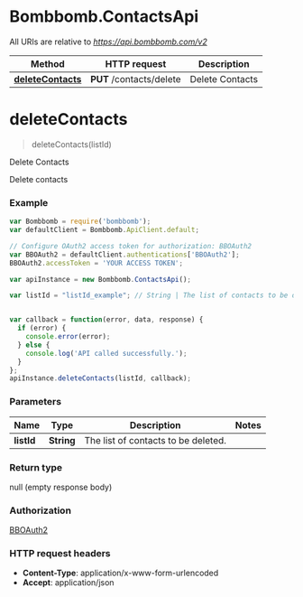 # Bombbomb.ContactsApi

All URIs are relative to *https://api.bombbomb.com/v2*

Method | HTTP request | Description
------------- | ------------- | -------------
[**deleteContacts**](ContactsApi.md#deleteContacts) | **PUT** /contacts/delete | Delete Contacts


<a name="deleteContacts"></a>
# **deleteContacts**
> deleteContacts(listId)

Delete Contacts

Delete contacts

### Example
```javascript
var Bombbomb = require('bombbomb');
var defaultClient = Bombbomb.ApiClient.default;

// Configure OAuth2 access token for authorization: BBOAuth2
var BBOAuth2 = defaultClient.authentications['BBOAuth2'];
BBOAuth2.accessToken = 'YOUR ACCESS TOKEN';

var apiInstance = new Bombbomb.ContactsApi();

var listId = "listId_example"; // String | The list of contacts to be deleted.


var callback = function(error, data, response) {
  if (error) {
    console.error(error);
  } else {
    console.log('API called successfully.');
  }
};
apiInstance.deleteContacts(listId, callback);
```

### Parameters

Name | Type | Description  | Notes
------------- | ------------- | ------------- | -------------
 **listId** | **String**| The list of contacts to be deleted. | 

### Return type

null (empty response body)

### Authorization

[BBOAuth2](../README.md#BBOAuth2)

### HTTP request headers

 - **Content-Type**: application/x-www-form-urlencoded
 - **Accept**: application/json

